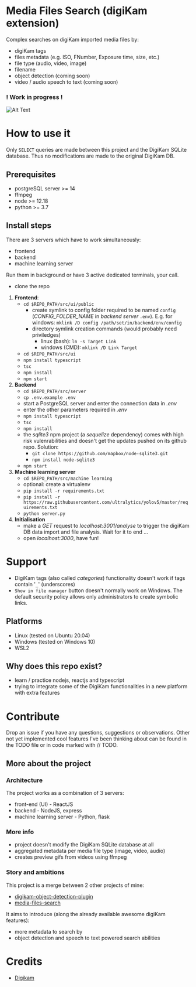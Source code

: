 # Media Files Search (digiKam extension)
Complex searches on digiKam imported media files by:
- digiKam tags
- files metadata (e.g. ISO, FNumber, Exposure time, size, etc.)
- file type (audio, video, image)
- filename
- object detection (coming soon)
- video / audio speech to text (coming soon)

### ! Work in progress !

![Alt Text](resources/demo.gif)

# How to use it
Only `SELECT` queries are made between this project and the DigiKam SQLite database. Thus no modifications are made to the original DigiKam DB.

## Prerequisites
- postgreSQL server >= 14
- ffmpeg
- node >= 12.18
- python >= 3.7

## Install steps
There are 3 servers which have to work simultaneously:
- frontend
- backend
- machine learning server

Run them in background or have 3 active dedicated terminals, your call.

- clone the repo
1. **Frontend**:
	- `cd $REPO_PATH/src/ui/public`
		- create symlink to config folder required to be named `config` (*CONFIG_FOLDER_NAME* in *backend server* `.env`). E.g. for windows: `mklink /D config /path/set/in/backend/env/config`
		- directory symlink creation commands (would probably need priviledges)
			- linux (bash): `ln -s Target Link`
			- windows (CMD): `mklink /D Link Target`
	- `cd $REPO_PATH/src/ui`
	- `npm install typescript`
	- `tsc`
	- `npm install`
	- `npm start`
2. **Backend**
	- `cd $REPO_PATH/src/server`
	- `cp .env.example .env`
	- start a PostgreSQL server and enter the connection data in *.env*
	- enter the other parameters required in *.env*
	- `npm install typescript`
	- `tsc`
	- `npm install`
	- the *sqlite3* npm project (a *sequelize* dependency) comes with high risk vulenrabilities and doesn't get the updates pushed on its github repo. Solution:
		- `git clone https://github.com/mapbox/node-sqlite3.git`
		- `npm install node-sqlite3`
	- `npm start`
3. **Machine learning server**
	- `cd $REPO_PATH/src/machine learning`
	- optional: create a virtualenv 
	- `pip install -r requirements.txt`
	- `pip install -r https://raw.githubusercontent.com/ultralytics/yolov5/master/requirements.txt`
	- `python server.py`
4. **Initialisation**
	- make a *GET* request to *localhost:3001/analyse* to trigger the digiKam DB data import and file analysis. Wait for it to end ...
	- open *localhost:3000*, have fun!

# Support
- DigiKam tags (also called *categories*) functionality doesn't work if tags contain '`_`' (underscores)
- `Show in file manager` button doesn't normally work on Windows. The default security policy allows only administrators to create symbolic links.

## Platforms
- Linux (tested on Ubuntu 20.04)
- Windows (tested on Windows 10)
- WSL2

## Why does this repo exist?
- learn / practice nodejs, reactjs and typescript
- trying to integrate some of the DigiKam functionalities in a new platform with extra features

# Contribute
Drop an issue if you have any questions, suggestions or observations. Other not yet implemented cool features I've been thinking about can be found in the TODO file or in code marked with // TODO.

## More about the project
### Architecture
The project works as a combination of 3 servers:
- front-end (UI) - ReactJS
- backend - NodeJS, express
- machine learning server - Python, flask

### More info
- project doesn't modify the DigiKam SQLite database at all
- aggregated metadata per media file type (image, video, audio)
- creates preview gifs from videos using ffmpeg

### Story and ambitions
This project is a merge between 2 other projects of mine:
- [digikam-object-detection-plugin](https://github.com/oliveox/digikam-object-detection-plugin)
- [media-files-search](https://github.com/oliveox/media-files-search)

It aims to introduce (along the already available awesome digiKam features):
- more metadata to search by
- object detection and speech to text powered search abilities

# Credits
- [Digikam](https://www.digikam.org)


